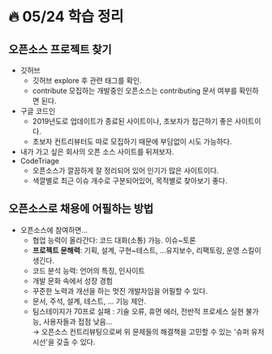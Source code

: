 # :fire: 05/24 학습 정리

## 오픈소스 프로젝트 찾기

- 깃허브
  - 깃허브 explore 후 관련 태그를 확인.
  - contribute 모집하는 개발중인 오픈소스는 contributing 문서 여부를 확인하면 된다.
- 구글 코드인
  - 2019년도로 업데이트가 종료된 사이트이나, 초보자가 접근하기 좋은 사이트이다.
  - 초보자 컨트리뷰터도 따로 모집하기 때문에 부담없이 시도 가능하다.
- 내가 가고 싶은 회사의 오픈 소스 사이트를 뒤져보자.
- CodeTriage
  - 오픈소스가 깔끔하게 잘 정리되어 있어 인기가 많은 사이트이다.
  - 색깔별로 최근 이슈 개수로 구분되어있어, 목적별로 찾아보기 좋다.
 
## 오픈소스로 채용에 어필하는 방법

- 오픈소스에 참여하면...
  - 협업 능력이 올라간다: 코드 대화(소통) 가능. 이슈~토론
  - **프로젝트 문해력**: 기획, 설계, 구현~테스트, ...유지보수, 리팩토링, 운영 스킬이 생긴다.
  - 코드 분석 능력: 언어의 특징, 인사이트
  - 개발 문화 속에서 성장 경험
  - 꾸준한 노력과 개선을 하는 멋진 개발자임을 어필할 수 있다.
  - 문서, 주석, 설계, 테스트, ... 기능 제안.
  - 팀스테이지가 70프로 실패
    : 기술 오류, 휴먼 에러, 전반적 프로세스 실현 불가능, 사용자들과 접점 낮음...<br/>
    → 오픈소스 컨트리뷰팅으로써 위 문제들의 해결책을 고민할 수 있는 '슈퍼 유저 시선'을 갖출 수 있다. 
